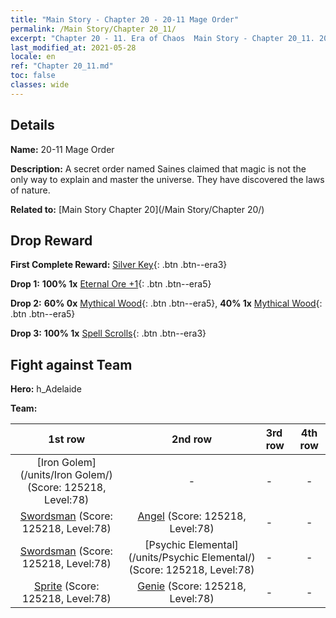 ```yaml
---
title: "Main Story - Chapter 20 - 20-11 Mage Order"
permalink: /Main Story/Chapter 20_11/
excerpt: "Chapter 20 - 11. Era of Chaos  Main Story - Chapter 20_11. 20-11 Mage Order"
last_modified_at: 2021-05-28
locale: en
ref: "Chapter 20_11.md"
toc: false
classes: wide
---
```


## Details

 **Name:** 20-11 Mage Order

 **Description:** A secret order named Saines claimed that magic is not the only way to explain and master the universe. They have discovered the laws of nature.

 **Related to:** [Main Story Chapter 20](/Main Story/Chapter 20/)

## Drop Reward

 **First Complete Reward:** [Silver Key](/Items/con_693/){: .btn .btn--era3}

 **Drop 1:** **100% 1x** [Eternal Ore +1](/Items/mat_68/){: .btn .btn--era5}

 **Drop 2:** **60% 0x** [Mythical Wood](/Items/mat_62/){: .btn .btn--era5}, **40% 1x** [Mythical Wood](/Items/mat_62/){: .btn .btn--era5}

 **Drop 3:** **100% 1x** [Spell Scrolls](/Items/con_694/){: .btn .btn--era3}


## Fight against Team
 **Hero:** h_Adelaide

 **Team:**


  | 1st row | 2nd row | 3rd row | 4th row |
  |:----:|:----:|:----|:----:|
  | [Iron Golem](/units/Iron Golem/) (Score: 125218, Level:78)  | - | - | - |
  | [Swordsman](/units/Swordsman/) (Score: 125218, Level:78)  | [Angel](/units/Angel/) (Score: 125218, Level:78)  | - | - |
  | [Swordsman](/units/Swordsman/) (Score: 125218, Level:78)  | [Psychic Elemental](/units/Psychic Elemental/) (Score: 125218, Level:78)  | - | - |
  | [Sprite](/units/Sprite/) (Score: 125218, Level:78)  | [Genie](/units/Genie/) (Score: 125218, Level:78)  | - | - |


